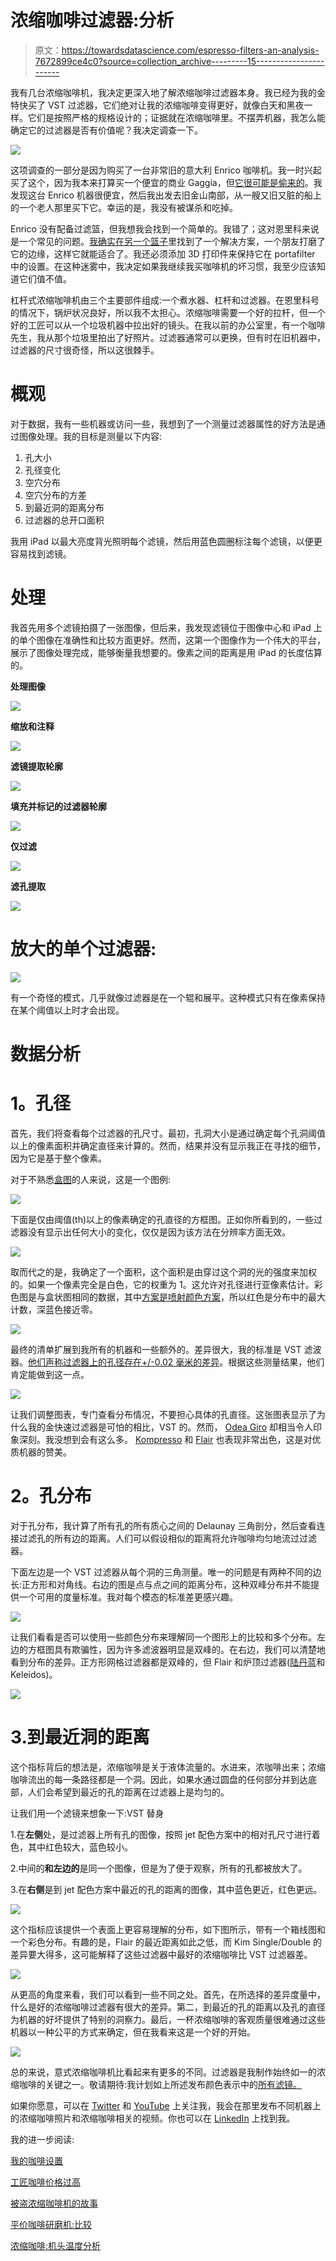 # 浓缩咖啡过滤器:分析

> 原文：<https://towardsdatascience.com/espresso-filters-an-analysis-7672899ce4c0?source=collection_archive---------15----------------------->

我有几台浓缩咖啡机，我决定更深入地了解浓缩咖啡过滤器本身。我已经为我的金特快买了 VST 过滤器，它们绝对让我的浓缩咖啡变得更好，就像白天和黑夜一样。它们是按照严格的规格设计的；证据就在浓缩咖啡里。不摆弄机器，我怎么能确定它的过滤器是否有价值呢？我决定调查一下。

![](img/e30003bec5c9e0455d328e721524cb84.png)

这项调查的一部分是因为购买了一台非常旧的意大利 Enrico 咖啡机。我一时兴起买了这个，因为我本来打算买一个便宜的商业 Gaggia，但[它很可能是偷来的](https://medium.com/overthinking-life/the-tale-of-a-stolen-espresso-machine-6cc24d2d21a3)。我发现这台 Enrico 机器很便宜，然后我出发去旧金山南部，从一艘又旧又脏的船上的一个老人那里买下它。幸运的是，我没有被谋杀和吃掉。

Enrico 没有配备过滤篮，但我想我会找到一个简单的。我错了；这对恩里科来说是一个常见的问题。[我确实在另一个篮子](https://www.espressoparts.com/rancilio-at-63mm-double-portafilter-basket)里找到了一个解决方案，一个朋友打磨了它的边缘，这样它就能适合了。我还必须添加 3D 打印件来保持它在 portafilter 中的设置。在这种迷雾中，我决定如果我继续我买咖啡机的坏习惯，我至少应该知道它们值不值。

杠杆式浓缩咖啡机由三个主要部件组成:一个煮水器、杠杆和过滤器。在恩里科号的情况下，锅炉状况良好，所以我不太担心。浓缩咖啡需要一个好的拉杆，但一个好的工匠可以从一个垃圾机器中拉出好的镜头。在我以前的办公室里，有一个咖啡先生，我从那个垃圾里拍出了好照片。过滤器通常可以更换，但有时在旧机器中，过滤器的尺寸很奇怪，所以这很棘手。

# 概观

对于数据，我有一些机器或访问一些，我想到了一个测量过滤器属性的好方法是通过图像处理。我的目标是测量以下内容:

1.  孔大小
2.  孔径变化
3.  空穴分布
4.  空穴分布的方差
5.  到最近洞的距离分布
6.  过滤器的总开口面积

我用 iPad 以最大亮度背光照明每个滤镜，然后用蓝色圆圈标注每个滤镜，以便更容易找到滤镜。

# 处理

我首先用多个滤镜拍摄了一张图像，但后来，我发现滤镜位于图像中心和 iPad 上的单个图像在准确性和比较方面更好。然而，这第一个图像作为一个伟大的平台，展示了图像处理完成，能够衡量我想要的。像素之间的距离是用 iPad 的长度估算的。

**处理图像**

![](img/f2cd686c1a10b9d8e4c97a3a5de2e99b.png)

**缩放和注释**

![](img/f9963f1bdcab24251cfe187836a37380.png)

**滤镜提取轮廓**

![](img/e0e0c9e6b57f3a1c9aea3cbcb0c37a98.png)

**填充并标记的过滤器轮廓**

![](img/11791348db98c7d977f7c73db7016c9a.png)

**仅过滤**

![](img/35598338fde5ace6d874f9746ed5d71a.png)

**滤孔提取**

![](img/f9dae0a4a68e3ca679050c9944f9aa60.png)

# 放大的单个过滤器:

![](img/3b69cec9f810b2802d567c49e27afcf2.png)

有一个奇怪的模式，几乎就像过滤器是在一个辊和展平。这种模式只有在像素保持在某个阈值以上时才会出现。

# 数据分析

# **1。孔径**

首先，我们将查看每个过滤器的孔尺寸。最初，孔洞大小是通过确定每个孔洞阈值以上的像素面积并确定直径来计算的。然而，结果并没有显示我正在寻找的细节，因为它是基于整个像素。

对于不熟悉[盒图](https://www.mathworks.com/help/stats/boxplot.html)的人来说，这是一个图例:

![](img/e08cf9195dbfc26a6bb3c3d1ee53caf5.png)

下面是仅由阈值(th)以上的像素确定的孔直径的方框图。正如你所看到的，一些过滤器没有显示出任何大小的变化，仅仅是因为该方法在分辨率方面无效。

![](img/75d7b71687722c92564c43f030aabb91.png)

取而代之的是，我确定了一个面积，这个面积是由穿过这个洞的光的强度来加权的。如果一个像素完全是白色，它的权重为 1。这允许对孔径进行亚像素估计。彩色图是与盒状图相同的数据，其中[方案是喷射颜色方案](https://www.linkedin.com/pulse/depth-data-visualization-robert-mckeon-aloe)，所以红色是分布中的最大计数，深蓝色接近零。

![](img/928cac926fcb6e30494c5a225c94a39a.png)

最终的清单扩展到我所有的机器和一些额外的。差异很大，我的标准是 VST 滤波器。[他们声称过滤器上的孔径存在+/-0.02 毫米的差异](https://store.vstapps.com/collections/vst-precision-filter-baskets/products/vst-precision-filter-baskets)。根据这些测量结果，他们肯定能做到这一点。

![](img/dd463ca9ad861e11c36da0c25dc3d15a.png)

让我们调整图表，专门查看分布情况，不要担心具体的孔直径。这张图表显示了为什么我的金快速过滤器是可怕的相比，VST 的。然而， [Odea Giro](https://www.philips.ca/c-p/RI9753_47/odea-super-automatic-espresso-machine/reviewandawards) 却相当令人印象深刻。我没想到会有这么多。 [Kompresso](http://cafflano.com/product_kompresso.php?TM=2) 和 [Flair](https://www.flairespresso.com) 也表现非常出色，这是对优质机器的赞美。

# **2。孔分布**

对于孔分布，我计算了所有孔的所有质心之间的 Delaunay 三角剖分，然后查看连接过滤孔的所有边的距离。人们可以假设相似的距离将允许咖啡均匀地流过过滤器。

下面左边是一个 VST 过滤器从每个洞的三角测量。唯一的问题是有两种不同的边长:正方形和对角线。右边的图是点与点之间的距离分布，这种双峰分布并不能提供一个可用的度量标准。我对每个模态的标准差更感兴趣。

![](img/272ea75c70a5e0ed79572eb054262908.png)

让我们看看是否可以使用一些颜色分布来理解同一个图形上的比较和多个分布。左边的方框图具有欺骗性，因为许多滤波器明显是双峰的。在右边，我们可以清楚地看到分布的差异。正方形网格过滤器都是双峰的，但 Flair 和炉顶过滤器([陆丹蓝](https://www.bialetti.com/coffee/stovetop/moka-express-c-1_7_22.html)和 Keleidos)。

![](img/c9975dc4bb5b9cb212917a07c786993f.png)

# 3.到最近洞的距离

这个指标背后的想法是，浓缩咖啡是关于液体流量的。水进来，浓咖啡出来；浓缩咖啡流出的每一条路径都是一个洞。因此，如果水通过圆盘的任何部分并到达底部，人们会希望到最近的孔的距离在过滤器上是均匀的。

让我们用一个滤镜来想象一下:VST 替身

1.在**左侧**处，是过滤器上所有孔的图像，按照 jet 配色方案中的相对孔尺寸进行着色，其中红色较大，蓝色较小。

2.中间的**和左边的**是同一个图像，但是为了便于观察，所有的孔都被放大了。

3.在**右侧**是到 jet 配色方案中最近的孔的距离的图像，其中蓝色更近，红色更远。

![](img/aa6c2c4647865fc38c360e336f218a12.png)

这个指标应该提供一个表面上更容易理解的分布，如下图所示，带有一个箱线图和一个彩色分布。有趣的是，Flair 的最近距离如此之低，而 Kim Single/Double 的差异要大得多，这可能解释了这些过滤器中最好的浓缩咖啡比 VST 过滤器差。

![](img/b3e6acaaae1744acd1f94cb35c946355.png)

从更高的角度来看，我们可以看到一些不同之处。首先，在所选择的差异度量中，什么是好的浓缩咖啡过滤器有很大的差异。第二，到最近的孔的距离以及孔的直径为机器的好坏提供了特别的洞察力。最后，一杯浓缩咖啡的客观质量很难通过这些机器以一种公平的方式来确定，但在我看来这是一个好的开始。

![](img/49346679ed15a3ad6db0e898b0b55141.png)

总的来说，意式浓缩咖啡机比看起来有更多的不同。过滤器是我制作始终如一的浓缩咖啡的关键之一。敬请期待:我计划如上所述发布颜色表示中的[所有滤镜。](https://link.medium.com/0brWIFYDwU)

如果你愿意，可以在 [Twitter](https://mobile.twitter.com/espressofun) 和 [YouTube](https://m.youtube.com/channel/UClgcmAtBMTmVVGANjtntXTw) 上关注我，我会在那里发布不同机器上的浓缩咖啡照片和浓缩咖啡相关的视频。你也可以在 [LinkedIn](https://www.linkedin.com/in/robert-mckeon-aloe-01581595) 上找到我。

我的进一步阅读:

[我的咖啡设置](https://link.medium.com/NMfeoLVpuT)

[工匠咖啡价格过高](https://link.medium.com/PJwoAMYpuT)

[被盗浓缩咖啡机的故事](https://link.medium.com/pxCY5yrquT)

[平价咖啡研磨机:比较](https://link.medium.com/rzGxlDtquT)

[浓缩咖啡:机头温度分析](https://link.medium.com/FMxfCmcOCT)